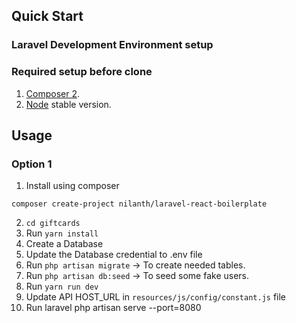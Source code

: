## Quick Start

### Laravel Development Environment setup

### Required setup before clone
1. [Composer 2](https://getcomposer.org/download/). 
2. [Node](https://nodejs.org/en/) stable version.

## Usage

### Option 1

1. Install using composer

```
composer create-project nilanth/laravel-react-boilerplate
```

2. `cd giftcards`
3. Run `yarn install`
4. Create a Database
5. Update the Database credential to .env file
6. Run `php artisan migrate` -> To create needed tables.
7. Run `php artisan db:seed` -> To seed some fake users.
8. Run `yarn run dev`
9. Update API HOST_URL in `resources/js/config/constant.js` file
10. Run laravel php artisan serve --port=8080
